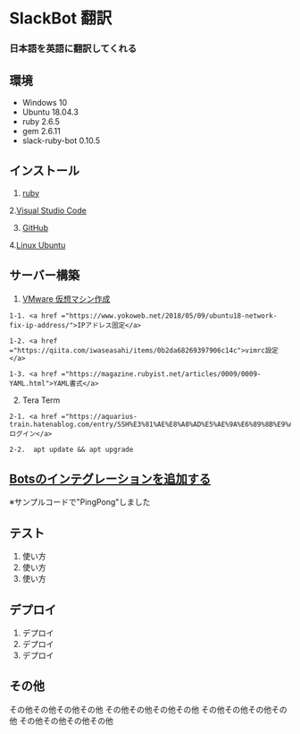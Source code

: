# SlackBot 翻訳
### 日本語を英語に翻訳してくれる


## 環境


- Windows 10
- Ubuntu 18.04.3
- ruby 2.6.5
- gem 2.6.11
- slack-ruby-bot 0.10.5


## インストール


  1. <a href ="https://prog-8.com/docs/ruby-env-win">ruby</a>


  2.<a href ="https://azure.microsoft.com/ja-jp/products/visual-studio-code/">Visual Studio Code</a>


  3. <a href ="https://qiita.com/Kenta-Okuda/items/c3dcd60a80a82147e1bf">GitHub</a>


  4.<a href ="http://namco.hatenablog.jp/entry/2018/04/28/063059">Linux Ubuntu</a>
 
 
## サーバー構築
  1. <a href ="http://namco.hatenablog.jp/entry/2018/04/28/063059">VMware 仮想マシン作成</a>
  
    1-1. <a href ="https://www.yokoweb.net/2018/05/09/ubuntu18-network-fix-ip-address/">IPアドレス固定</a>

    1-2. <a href ="https://qiita.com/iwaseasahi/items/0b2da68269397906c14c">vimrc設定</a>

    1-3. <a href ="https://magazine.rubyist.net/articles/0009/0009-YAML.html">YAML書式</a>  
  
  2. Tera Term

    2-1. <a href ="https://aquarius-train.hatenablog.com/entry/SSH%E3%81%AE%E8%A8%AD%E5%AE%9A%E6%89%8B%E9%A0%86%28Ubuntu18_04%29%E3%81%A8Windows%E3%81%8B%E3%82%89%E3%81%AE%E3%82%A2%E3%82%AF%E3%82%BB%E3%82%B9%E7%A2%BA%E8%AA%8D%E6%89%8B%E9%A0%86">SSH ログイン</a>  

    2-2.  apt update && apt upgrade

  ## <a href ="https://hawksnowlog.blogspot.com/2017/12/create-slack-bot-with-ruby.html">Botsのインテグレーションを追加する</a>

  ※サンプルコードで"PingPong"しました

  
## テスト
 
1. 使い方
2. 使い方
3. 使い方
 
## デプロイ
 
1. デプロイ
2. デプロイ
3. デプロイ
 
## その他
 
その他その他その他その他
その他その他その他その他
その他その他その他その他
その他その他その他その他
